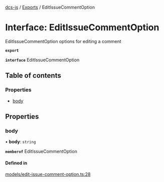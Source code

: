 [dcs-js](../README.md) / [Exports](../modules.md) / EditIssueCommentOption

# Interface: EditIssueCommentOption

EditIssueCommentOption options for editing a comment

**`export`**

**`interface`** EditIssueCommentOption

## Table of contents

### Properties

- [body](EditIssueCommentOption.md#body)

## Properties

### <a id="body" name="body"></a> body

• **body**: `string`

**`memberof`** EditIssueCommentOption

#### Defined in

[models/edit-issue-comment-option.ts:28](https://github.com/unfoldingWord/dcs-js/blob/42a7ab5/models/edit-issue-comment-option.ts#L28)
